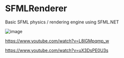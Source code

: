 # SFMLRenderer

Basic SFML physics / rendering engine using SFML.NET

![image](https://github.com/NightRider92/SFMLRenderer/assets/10942663/fca4b601-ad32-407f-86e8-5591a63bbeef)

https://www.youtube.com/watch?v=L8lGMpqmp_w

https://www.youtube.com/watch?v=uX3DsPE0U3s
